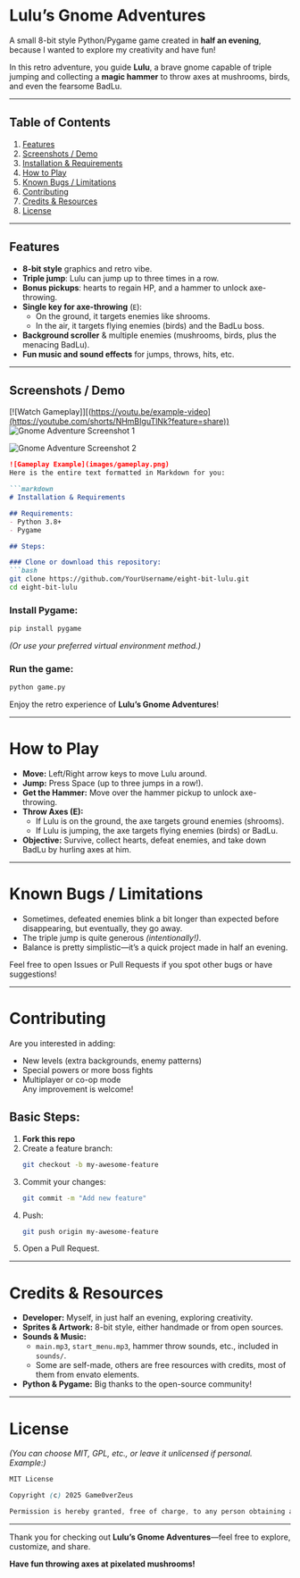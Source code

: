# Lulu’s Gnome Adventures

A small 8-bit style Python/Pygame game created in **half an evening**, because I wanted to explore my creativity and have fun!

In this retro adventure, you guide **Lulu**, a brave gnome capable of triple jumping and collecting a **magic hammer** to throw axes at mushrooms, birds, and even the fearsome BadLu.

---

## Table of Contents
1. [Features](#features)
2. [Screenshots / Demo](#screenshots--demo)
3. [Installation & Requirements](#installation--requirements)
4. [How to Play](#how-to-play)
5. [Known Bugs / Limitations](#known-bugs--limitations)
6. [Contributing](#contributing)
7. [Credits & Resources](#credits--resources)
8. [License](#license)

---

## Features
- **8-bit style** graphics and retro vibe.  
- **Triple jump**: Lulu can jump up to three times in a row.  
- **Bonus pickups**: hearts to regain HP, and a hammer to unlock axe-throwing.  
- **Single key for axe-throwing** (`E`):  
  - On the ground, it targets enemies like shrooms.  
  - In the air, it targets flying enemies (birds) and the BadLu boss.  
- **Background scroller** & multiple enemies (mushrooms, birds, plus the menacing BadLu).  
- **Fun music and sound effects** for jumps, throws, hits, etc.

---

## Screenshots / Demo
[![Watch Gameplay]][(https://youtu.be/example-video](https://youtube.com/shorts/NHmBIguTlNk?feature=share))
![Gnome Adventure Screenshot 1](https://i.ibb.co/M2JCpxT "Gnome Adventure Screenshot 1")

![Gnome Adventure Screenshot 2](https://i.ibb.co/HD1TcQC "Gnome Adventure Screenshot 2")

```md
![Gameplay Example](images/gameplay.png)
Here is the entire text formatted in Markdown for you:

```markdown
# Installation & Requirements

## Requirements:
- Python 3.8+
- Pygame

## Steps:

### Clone or download this repository:
```bash
git clone https://github.com/YourUsername/eight-bit-lulu.git
cd eight-bit-lulu
```

### Install Pygame:
```bash
pip install pygame
```
*(Or use your preferred virtual environment method.)*

### Run the game:
```bash
python game.py
```

Enjoy the retro experience of **Lulu’s Gnome Adventures**!

---

# How to Play
- **Move:** Left/Right arrow keys to move Lulu around.
- **Jump:** Press Space (up to three jumps in a row!).
- **Get the Hammer:** Move over the hammer pickup to unlock axe-throwing.
- **Throw Axes (E):**
  - If Lulu is on the ground, the axe targets ground enemies (shrooms).
  - If Lulu is jumping, the axe targets flying enemies (birds) or BadLu.
- **Objective:** Survive, collect hearts, defeat enemies, and take down BadLu by hurling axes at him.

---

# Known Bugs / Limitations
- Sometimes, defeated enemies blink a bit longer than expected before disappearing, but eventually, they go away.
- The triple jump is quite generous *(intentionally!)*.
- Balance is pretty simplistic—it’s a quick project made in half an evening.

Feel free to open Issues or Pull Requests if you spot other bugs or have suggestions!

---

# Contributing
Are you interested in adding:
- New levels (extra backgrounds, enemy patterns)
- Special powers or more boss fights
- Multiplayer or co-op mode  
Any improvement is welcome!

## Basic Steps:
1. **Fork this repo**
2. Create a feature branch:  
   ```bash
   git checkout -b my-awesome-feature
   ```
3. Commit your changes:  
   ```bash
   git commit -m "Add new feature"
   ```
4. Push:  
   ```bash
   git push origin my-awesome-feature
   ```
5. Open a Pull Request.

---

# Credits & Resources
- **Developer:** Myself, in just half an evening, exploring creativity.
- **Sprites & Artwork:** 8-bit style, either handmade or from open sources.
- **Sounds & Music:**
  - `main.mp3`, `start_menu.mp3`, hammer throw sounds, etc., included in `sounds/`.
  - Some are self-made, others are free resources with credits, most of them from envato elements.
- **Python & Pygame:** Big thanks to the open-source community!

---

# License
*(You can choose MIT, GPL, etc., or leave it unlicensed if personal. Example:)*

```css
MIT License

Copyright (c) 2025 Game0verZeus

Permission is hereby granted, free of charge, to any person obtaining a copy ...
```

---

Thank you for checking out **Lulu’s Gnome Adventures**—feel free to explore, customize, and share.  

**Have fun throwing axes at pixelated mushrooms!**
```
